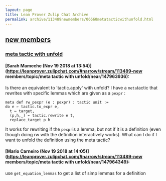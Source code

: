 ```yaml
---
layout: page
title: Lean Prover Zulip Chat Archive 
permalink: archive/113489newmembers/06660metatacticwithunfold.html
---
```


## [new members](index.html)
### [meta tactic with unfold](06660metatacticwithunfold.html)

#### [Sarah Mameche (Nov 19 2018 at 13:54)](https://leanprover.zulipchat.com/#narrow/stream/113489-new members/topic/meta tactic with unfold/near/147963936):
Is there an equivalent to 'tactic.apply' with unfold? I have a ```meta```tactic that rewrites with specific lemmas which are given as a ```pexpr``` : 

```lean
meta def rw_pexpr (e : pexpr) : tactic unit := 
do e ← tactic.to_expr e, 
  t ← target, 
  (p,h,_) ← tactic.rewrite e t, 
  replace_target p h 
```
It works for rewriting if the ```pexpr```is a lemma, but not if it is a definition (even though doing rw with the definition interactively works). What can I do if I want to unfold the definition using the meta tactic?

#### [Mario Carneiro (Nov 19 2018 at 14:05)](https://leanprover.zulipchat.com/#narrow/stream/113489-new members/topic/meta tactic with unfold/near/147964349):
use `get_equation_lemmas` to get a list of simp lemmas for a definition

